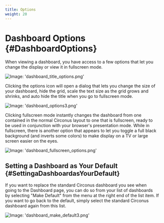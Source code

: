```yaml
---
title: Options
weight: 20
---
```


# Dashboard Options {#DashboardOptions}

When viewing a dashboard, you have access to a few options that let you change the display or view it in fullscreen mode.

![Image: 'dashboard_title_options.png'](/images/circonus/dashboard_title_options.png)

Clicking the options icon will open a dialog that lets you change the size of your dashboard, hide the grid, scale the text size as the grid grows and shrinks, and auto hide the title when you go to fullscreen mode.

![Image: 'dashboard_options3.png'](/images/circonus/dashboard_options3.png)

Clicking fullscreen mode instantly changes the dashboard from one contained in the normal Circonus layout to one that is fullscreen, ready to be used in conjunction with your browser's presentation mode.  While in fullscreen, there is another option that appears to let you toggle a full black background (and inverts some colors) to make display on a TV or large screen easier on the eyes.

![Image: 'dashboard_fullscreen_options.png'](/images/circonus/dashboard_fullscreen_options.png)

## Setting a Dashboard as Your Default {#SettingaDashboardasYourDefault}

If you want to replace the standard Circonus dashboard you see when going to the Dashboard page, you can do so from your list of dashboards by selecting "Make Default" from the menu at the right end of the list item.  If you want to go back to the default, simply select the standard Circonus dashboard again from this list.

![Image: 'dashboard_make_default3.png'](/images/circonus/dashboard_make_default3.png)

